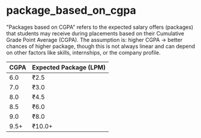 # package_based_on_cgpa
"Packages based on CGPA" refers to the expected salary offers (packages) that students may receive during placements based on their Cumulative Grade Point Average (CGPA). The assumption is: higher CGPA → better chances of higher package, though this is not always linear and can depend on other factors like skills, internships, or the company profile.

| **CGPA** | **Expected Package (LPM)** |
| -------- | -------------------------- |
| 6.0      | ₹2.5                       |
| 7.0      | ₹3.0                       |
| 8.0      | ₹4.5                       |
| 8.5      | ₹6.0                       |
| 9.0      | ₹8.0                       |
| 9.5+     | ₹10.0+                     |
